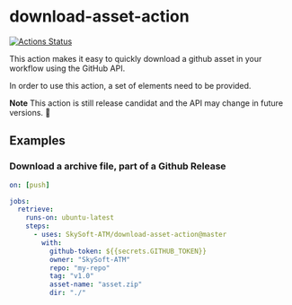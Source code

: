 # download-asset-action

[![Actions Status](https://github.com/SkySoft-ATM/download-asset-action/workflows/main/badge.svg)](https://github.com/SkySoft-ATM/download-asset-action/actions)


This action makes it easy to quickly download a github asset in your workflow 
using the GitHub API.

In order to use this action, a set of elements need to be provided. 

**Note** This action is still release candidat and the API may change in
future versions. 🙂

## Examples

### Download a archive file, part of a Github Release

```yaml
on: [push]

jobs:
  retrieve:
    runs-on: ubuntu-latest
    steps:
      - uses: SkySoft-ATM/download-asset-action@master
        with:
          github-token: ${{secrets.GITHUB_TOKEN}}
          owner: "SkySoft-ATM"
          repo: "my-repo"
          tag: "v1.0"
          asset-name: "asset.zip"
          dir: "./"          
```

